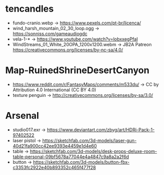 # tencandles

- fundo-cranio.webp -> https://www.pexels.com/pt-br/licenca/
- wind_harsh_mountain_02_30_loop.ogg -> https://sonniss.com/gameaudiogdc
- vela-1-* -> https://www.youtube.com/watch?v=lobxxegPfaI
- WindStreams_01_White_20OPA_1200x1200.webm -> JB2A Patreon https://creativecommons.org/licenses/by-nc-sa/4.0/


# Map-RuinedShrineDesertCanyon

- https://www.reddit.com/r/FantasyMaps/comments/m533du/ -> CC by Attribution 4.0 International (CC BY 4.0)
- texture penguin -> http://creativecommons.org/licenses/by-sa/3.0/


# Arsenal

- studio017.exr -> https://www.deviantart.com/zbyg/art/HDRi-Pack-1-97402522
- laser pistol -> https://sketchfab.com/3d-models/laser-gun-40d21fa900cc42ee9393e4459e1d4e60
- table -> https://sketchfab.com/3d-models/desk-props-deluxe-room-table-personal-09bf5678a77044e4a4847c9a8a2a2f6d
- button -> https://sketchfab.com/3d-models/button-fbx-c3353fc2922e40b893352c465f477f28

